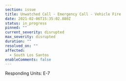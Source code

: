 ```yaml
---
section: issue
title: Unwatched Call - Emergency Call - Vehicle Fire
date: 2021-02-06T15:35:02.880Z
status: in_progress
pinned: ""
current_severity: disrupted
max_severity: disrupted
duration: ""
resolved_on: ""
affected:
  - South Los Santos
enableComments: false
---
```

Responding Units: E-7